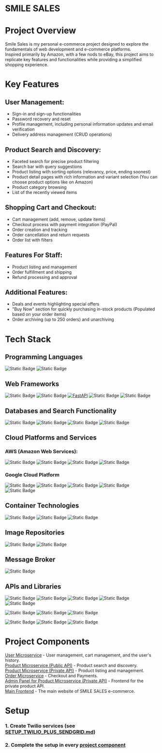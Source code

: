 # SMILE SALES
# Project Overview

Smile Sales is my personal e-commerce project designed to explore the fundamentals of web development and e-commerce platforms. <br>
Inspired primarily by Amazon, with a few nods to eBay, this project aims to replicate key features and functionalities while providing a simplified shopping experience.

# Key Features
## User Management:
  - Sign-in and sign-up functionalities
  - Password recovery and reset
  - Profile management, including personal information updates and email verification
  - Delivery address management (CRUD operations)

## Product Search and Discovery:
  - Faceted search for precise product filtering
  - Search bar with query suggestions
  - Product listing with sorting options (relevancy, price, ending soonest)
  - Product detail pages with rich information and variant selection (You can choose product options like on Amazon)
  - Product category browsing
  - List of the recently viewed items

## Shopping Cart and Checkout:
  - Cart management (add, remove, update items)
  - Checkout process with payment integration (PayPal)
  - Order creation and tracking
  - Order cancellation and return requests
  - Order list with filters

## Features For Staff:
  - Product listing and management
  - Order fulfillment and shipping
  - Refund processing and approval

## Additional Features:
  - Deals and events highlighting special offers
  - "Buy Now" section for quickly purchasing in-stock products (Populated based on your order items)
  - Order archiving (up to 250 orders) and unarchiving

# Tech Stack
## Programming Languages
![Static Badge](https://img.shields.io/badge/Python-black?style=plastic&logo=python&logoColor=blue&labelColor=white)
![Static Badge](https://img.shields.io/badge/JavaScript-%23F7DF1E?logo=javascript&labelColor=black)
## Web Frameworks
![Static Badge](https://img.shields.io/badge/Django-white?logo=django&labelColor=%23092E20)
![Static Badge](https://img.shields.io/badge/Django_Rest_Framework-%23A20000)
[![FastAPI](https://img.shields.io/badge/FastAPI-009688.svg?style=flat&logo=FastAPI&logoColor=white)](https://fastapi.tiangolo.com)
![Static Badge](https://img.shields.io/badge/React_JS-black?logo=react)
![Static Badge](https://img.shields.io/badge/Material_UI-white?logo=mui)
## Databases and Search Functionality
![Static Badge](https://img.shields.io/badge/MongoDB-white?logo=mongodb)
![Static Badge](https://img.shields.io/badge/PostgreSQL-blue?logo=postgresql&logoColor=white&labelColor=black)
![Static Badge](https://img.shields.io/badge/Redis-%23FF4438?logo=redis&labelColor=black)
![Static Badge](https://img.shields.io/badge/MongoDB_Atlas_Search-white?logo=mongodb)
## Cloud Platforms and Services
### AWS (Amazon Web Services):
![Static Badge](https://img.shields.io/badge/EC2-white?logo=amazonec2&labelColor=black)
![Static Badge](https://img.shields.io/badge/CloudFront-%23FF9900?style=plastic&labelColor=black)
![Static Badge](https://img.shields.io/badge/S3-black?logo=amazons3&labelColor=black&style=plastic)
![Static Badge](https://img.shields.io/badge/RDS-black?style=plastic&logo=amazonrds)
### Google Cloud Platform
![Static Badge](https://img.shields.io/badge/Cloud_Run-white?style=flat&logo=googlecloud)
![Static Badge](https://img.shields.io/badge/Cloud_Run_Functions-white?style=flat&logo=googlecloud)
![Static Badge](https://img.shields.io/badge/Google_Kubernetes_Engine-white?style=flat&logo=googlecloud)
![Static Badge](https://img.shields.io/badge/Google_Cloud_Storage_(FUSE)-white?logo=googlecloudstorage&logoColor=%234285F4)
![Static Badge](https://img.shields.io/badge/Firebase_Hosting-white?logo=firebase&logoColor=red)
## Container Technologies
![Static Badge](https://img.shields.io/badge/Docker-black?logo=docker)
![Static Badge](https://img.shields.io/badge/Docker--Compose-black?logo=docker)
![Static Badge](https://img.shields.io/badge/Kuberenetes-white?logo=kubernetes)

## Image Repositories
![Static Badge](https://img.shields.io/badge/Google_Artifact_Registry-white?style=flat&logo=googlecloud)
![Static Badge](https://img.shields.io/badge/Docker_Hub-white?logo=docker)

## Message Broker
![Static Badge](https://img.shields.io/badge/RabbitMQ-orange?logo=rabbitmq&labelColor=black)
## APIs and Libraries
![Static Badge](https://img.shields.io/badge/pytest-white?logo=pytest&logoColor=%230A9EDC)
![Static Badge](https://img.shields.io/badge/unittest-white)
![Static Badge](https://img.shields.io/badge/pydantic-white?logo=pydantic&logoColor=%23E92063)
![Static Badge](https://img.shields.io/badge/Dramatiq-white)
![Static Badge](https://img.shields.io/badge/Celery-white?logo=celery&logoColor=%2337814A)

![Static Badge](https://img.shields.io/badge/Twilio-white?logo=twilio&logoColor=%23F22F46)
![Static Badge](https://img.shields.io/badge/Gmail_API-white?logo=gmail&logoColor=red)
![Static Badge](https://img.shields.io/badge/PayPal_API-white?logo=paypal&logoColor=%23003087)

![Static Badge](https://img.shields.io/badge/react--router--dom-white?logo=reactrouter)
![Static Badge](https://img.shields.io/badge/axios-white?logo=axios&logoColor=%235A29E4)
![Static Badge](https://img.shields.io/badge/swiperJS-white?logo=swiper&logoColor=%236332F6)

# Project Components
[User Microservice](https://github.com/GhostMEn20034/SM1L3_SAL3S_user_microservice) - User management, cart management, and the user's history.<br>
[Product Microservice (Public API)](https://github.com/GhostMEn20034/SMILE_SALES_product_microservice) - Product search and discovery.<br>
[Product Microservice (Private API)](https://github.com/GhostMEn20034/SM1L3_SAL3S_product_microservice_admin) - Product listing and management.<br>
[Order Microservice](https://github.com/GhostMEn20034/SMILE_SALES_ORDER_MICROSERVICE) - Checkout and Payments.<br>
[Admin Panel for Product Microservice (Private API)](https://github.com/GhostMEn20034/SMIL3_SAL3S_admin_panel) - Frontend for the private product API.<br>
[Main Frontend](https://github.com/GhostMEn20034/SM1L3_SALES_frontend) - The main website of SMILE SALES e-commerce.<br>

# Setup
### 1. Create Twilio services (see [SETUP_TWILIO_PLUS_SENDGRID.md](/SETUP_TWILIO_PLUS_SENDGRID.md))
### 2. Complete the setup in every [project component](#project-components)


